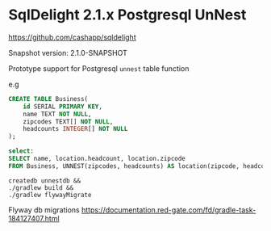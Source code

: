 # SqlDelight 2.1.x Postgresql UnNest 

https://github.com/cashapp/sqldelight

Snapshot version: 2.1.0-SNAPSHOT

Prototype support for Postgresql `unnest` table function 

e.g
```sql
CREATE TABLE Business(
    id SERIAL PRIMARY KEY,
    name TEXT NOT NULL,
    zipcodes TEXT[] NOT NULL,
    headcounts INTEGER[] NOT NULL
);

select:
SELECT name, location.headcount, location.zipcode
FROM Business, UNNEST(zipcodes, headcounts) AS location(zipcode, headcount);
```

```shell
createdb unnestdb &&
./gradlew build &&
./gradlew flywayMigrate
```

Flyway db migrations
https://documentation.red-gate.com/fd/gradle-task-184127407.html
